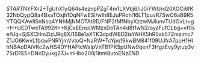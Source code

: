 $START$NYFXr2+TgUhX1yQ64s4eznpPZgT4m1LXVbj6/iJ0iYWUrd20XOCi6fK32NbQypQ8a4BxaTOxjh1DqNFwESl/wIh8EJuPRohl16LT1puvR7SwO6aB9R5YTQQKAwIlSnNsq4YNhMjNMOTAt9D/FNP2tMfNbyXzzwMJlunvTUdGvLr+g+H+UEDTweTA992K++KjCxEEnscWMzxDoTAn4d8t1wN2/oyzFufOLbg+vf0se/Uq+SjSXCHmZizURq8X/168e1aXTK3dpdWBD2isYAHX5hR5xb57Zmzimc7Z1JG6KwvLfbdwFNRYjmVvtoQ+NaRW+TcYpo19kwBM841f09UJfrA7poH1HlhNBAoDAiVKc2wHS4DYHAFtcWaIpVnTB1PK5pUNw9qenF3HgzEvy9yiup3v7SrD1S5+DNcDyukg27J+mHbo200j1itmt8utoENz$END$